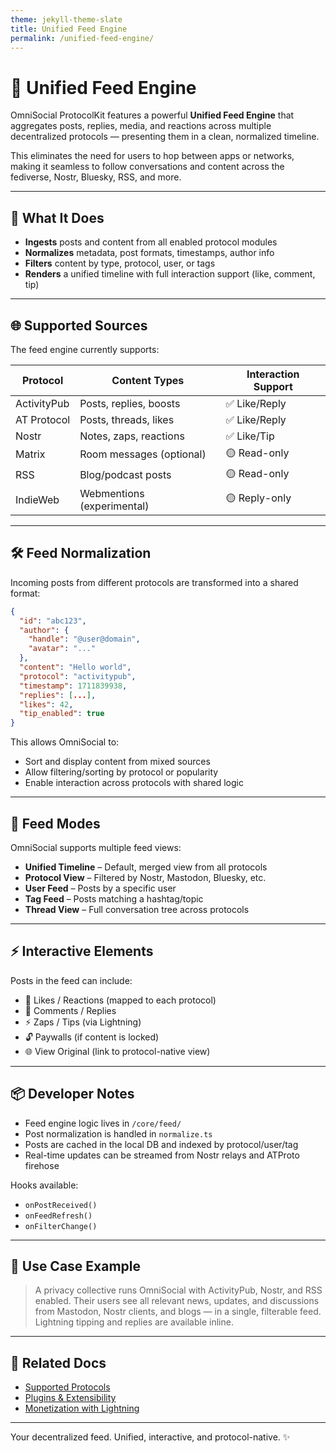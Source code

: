 ```yaml
---
theme: jekyll-theme-slate
title: Unified Feed Engine
permalink: /unified-feed-engine/
---
```


# 🧵 Unified Feed Engine

OmniSocial ProtocolKit features a powerful **Unified Feed Engine** that aggregates posts, replies, media, and reactions across multiple decentralized protocols — presenting them in a clean, normalized timeline.

This eliminates the need for users to hop between apps or networks, making it seamless to follow conversations and content across the fediverse, Nostr, Bluesky, RSS, and more.

---

## 🔁 What It Does

- **Ingests** posts and content from all enabled protocol modules
- **Normalizes** metadata, post formats, timestamps, author info
- **Filters** content by type, protocol, user, or tags
- **Renders** a unified timeline with full interaction support (like, comment, tip)

---

## 🌐 Supported Sources

The feed engine currently supports:

| Protocol     | Content Types                 | Interaction Support |
|--------------|-------------------------------|---------------------|
| ActivityPub  | Posts, replies, boosts        | ✅ Like/Reply        |
| AT Protocol  | Posts, threads, likes         | ✅ Like/Reply        |
| Nostr        | Notes, zaps, reactions        | ✅ Like/Tip          |
| Matrix       | Room messages (optional)      | 🟡 Read-only         |
| RSS          | Blog/podcast posts            | 🟡 Read-only         |
| IndieWeb     | Webmentions (experimental)    | 🟡 Reply-only        |

---

## 🛠 Feed Normalization

Incoming posts from different protocols are transformed into a shared format:
```json
{
  "id": "abc123",
  "author": {
    "handle": "@user@domain",
    "avatar": "..."
  },
  "content": "Hello world",
  "protocol": "activitypub",
  "timestamp": 1711839938,
  "replies": [...],
  "likes": 42,
  "tip_enabled": true
}
```

This allows OmniSocial to:
- Sort and display content from mixed sources
- Allow filtering/sorting by protocol or popularity
- Enable interaction across protocols with shared logic

---

## 🧭 Feed Modes

OmniSocial supports multiple feed views:
- **Unified Timeline** – Default, merged view from all protocols
- **Protocol View** – Filtered by Nostr, Mastodon, Bluesky, etc.
- **User Feed** – Posts by a specific user
- **Tag Feed** – Posts matching a hashtag/topic
- **Thread View** – Full conversation tree across protocols

---

## ⚡ Interactive Elements

Posts in the feed can include:
- 🖤 Likes / Reactions (mapped to each protocol)
- 💬 Comments / Replies
- ⚡ Zaps / Tips (via Lightning)
- 🔓 Paywalls (if content is locked)
- 🌐 View Original (link to protocol-native view)

---

## 📦 Developer Notes

- Feed engine logic lives in `/core/feed/`
- Post normalization is handled in `normalize.ts`
- Posts are cached in the local DB and indexed by protocol/user/tag
- Real-time updates can be streamed from Nostr relays and ATProto firehose

Hooks available:
- `onPostReceived()`
- `onFeedRefresh()`
- `onFilterChange()`

---

## 🧠 Use Case Example

> A privacy collective runs OmniSocial with ActivityPub, Nostr, and RSS enabled. Their users see all relevant news, updates, and discussions from Mastodon, Nostr clients, and blogs — in a single, filterable feed. Lightning tipping and replies are available inline.

---

## 🔗 Related Docs
- [Supported Protocols](./supported-protocols/)
- [Plugins & Extensibility](./plugins--extensibility/)
- [Monetization with Lightning](./monetization-with-lightning/)

---

Your decentralized feed. Unified, interactive, and protocol-native. ✨
